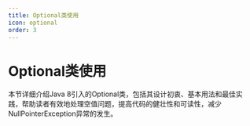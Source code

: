 ```yaml
---
title: Optional类使用
icon: optional
order: 3
---
```


# Optional类使用

本节详细介绍Java 8引入的Optional类，包括其设计初衷、基本用法和最佳实践，帮助读者有效地处理空值问题，提高代码的健壮性和可读性，减少NullPointerException异常的发生。
